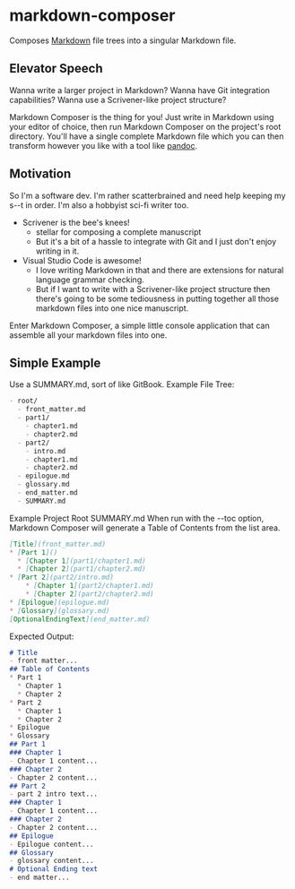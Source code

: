 # markdown-composer
Composes [Markdown](https://guides.github.com/features/mastering-markdown/) file trees into a singular Markdown file.

## Elevator Speech
Wanna write a larger project in Markdown?
Wanna have Git integration capabilities?
Wanna use a Scrivener-like project structure?

Markdown Composer is the thing for you! Just write in Markdown using your editor of choice, then run Markdown Composer on the project's root directory.
You'll have a single complete Markdown file which you can then transform however you like with a tool like [pandoc](https://pandoc.org/).

## Motivation
So I'm a software dev. I'm rather scatterbrained and need help keeping my s--t in order. I'm also a hobbyist sci-fi writer too.
- Scrivener is the bee's knees!
  - stellar for composing a complete manuscript
  - But it's a bit of a hassle to integrate with Git and I just don't enjoy writing in it.
- Visual Studio Code is awesome!
  - I love writing Markdown in that and there are extensions for natural language grammar checking.
  - But if I want to write with a Scrivener-like project structure then there's going to be some tediousness in putting together all those markdown files into one nice manuscript.

Enter Markdown Composer, a simple little console application that can assemble all your markdown files into one.

## Simple Example
Use a SUMMARY.md, sort of like GitBook.
Example File Tree:
``` markdown
- root/
  - front_matter.md
  - part1/
    - chapter1.md
    - chapter2.md
  - part2/
    - intro.md
    - chapter1.md
    - chapter2.md
  - epilogue.md
  - glossary.md
  - end_matter.md
  - SUMMARY.md
```
Example Project Root SUMMARY.md
When run with the --toc option, Markdown Composer will generate a Table of Contents from the list area.
``` markdown
[Title](front_matter.md)
* [Part 1]()
  * [Chapter 1](part1/chapter1.md)
  * [Chapter 2](part1/chapter2.md)
* [Part 2](part2/intro.md)    
    * [Chapter 1](part2/chapter1.md)    
    * [Chapter 2](part2/chapter2.md)
* [Epilogue](epilogue.md)
* [Glossary](glossary.md)
[OptionalEndingText](end_matter.md)
```

Expected Output:
``` markdown
# Title
- front matter...
## Table of Contents
* Part 1
  * Chapter 1
  * Chapter 2
* Part 2
  * Chapter 1    
  * Chapter 2
* Epilogue
* Glossary
## Part 1
### Chapter 1
- Chapter 1 content...
### Chapter 2
- Chapter 2 content...
## Part 2
- part 2 intro text...
### Chapter 1
- Chapter 1 content...
### Chapter 2
- Chapter 2 content...
## Epilogue
- Epilogue content...
## Glossary
- glossary content...
# Optional Ending text
- end matter...
```
